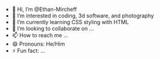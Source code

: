 - 👋 Hi, I’m @Ethan-Mircheff
- 👀 I’m interested in coding, 3d software, and photography
- 🌱 I’m currently learning CSS styling with HTML
- 💞️ I’m looking to collaborate on ...
- 📫 How to reach me ...
- 😄 Pronouns: He/Him
- ⚡ Fun fact: ...

<!---
Ethan-Mircheff/Ethan-Mircheff is a ✨ special ✨ repository because its `README.md` (this file) appears on your GitHub profile.
You can click the Preview link to take a look at your changes.
--->
